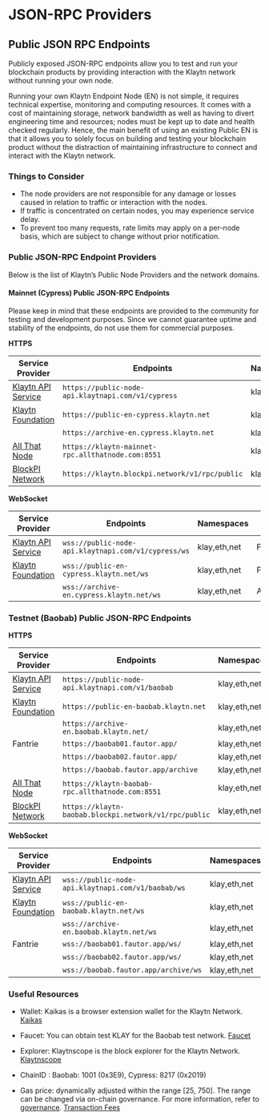 # JSON-RPC Providers

## Public JSON RPC Endpoints

Publicly exposed JSON-RPC endpoints allow you to test and run your blockchain products by providing interaction with the Klaytn network without running your own node.

Running your own Klaytn Endpoint Node (EN) is not simple, it requires technical expertise, monitoring and computing resources. It comes with a cost of maintaining storage, network bandwidth as well as having to divert engineering time and resources; nodes must be kept up to date and health checked regularly. Hence, the main benefit of using an existing Public EN is that it allows you to solely focus on building and testing your blockchain product without the distraction of maintaining infrastructure to connect and interact with the Klaytn network.

### Things to Consider

- The node providers are not responsible for any damage or losses caused in relation to traffic or interaction with the nodes.
- If traffic is concentrated on certain nodes, you may experience service delay.
- To prevent too many requests, rate limits may apply on a per-node basis, which are subject to change without prior notification.

### Public JSON-RPC Endpoint Providers

Below is the list of Klaytn’s Public Node Providers and the network domains.

#### Mainnet (Cypress) Public JSON-RPC Endpoints

Please keep in mind that these endpoints are provided to the community for testing and development purposes. Since we cannot guarantee uptime and stability of the endpoints, do not use them for commercial purposes.

**HTTPS**

| Service Provider                                   | Endpoints                                          | Namespaces   | Type    |
| -------------------------------------------------- | -------------------------------------------------- | ------------ | ------- |
| [Klaytn API Service](https://www.klaytnapi.com/)   | `https://public-node-api.klaytnapi.com/v1/cypress` | klay,eth,net | Full    |
| [Klaytn Foundation](https://www.klaytn.foundation) | `https://public-en-cypress.klaytn.net`             | klay,eth,net | Full    |
|                                                    | `https://archive-en.cypress.klaytn.net`            | klay,eth,net | Archive |
| [All That Node](www.allthatnode.com)               | `https://klaytn-mainnet-rpc.allthatnode.com:8551`  | klay,eth,net | Full    |
| [BlockPI Network](https://blockpi.io/)             | `https://klaytn.blockpi.network/v1/rpc/public`     | klay,eth,net | Full    |

**WebSocket**

| Service Provider                                   | Endpoints                                           | Namespaces   | Type    |
| -------------------------------------------------- | --------------------------------------------------- | ------------ | ------- |
| [Klaytn API Service](https://www.klaytnapi.com/)   | `wss://public-node-api.klaytnapi.com/v1/cypress/ws` | klay,eth,net | Full    |
| [Klaytn Foundation](https://www.klaytn.foundation) | `wss://public-en-cypress.klaytn.net/ws`             | klay,eth,net | Full    |
|                                                    | `wss://archive-en.cypress.klaytn.net/ws`            | klay,eth,net | Archive |


### Testnet (Baobab) Public JSON-RPC Endpoints

**HTTPS**

| Service Provider                                   | Endpoints                                             | Namespaces   | Type    |
| -------------------------------------------------- | ----------------------------------------------------- | ------------ | ------- |
| [Klaytn API Service](https://www.klaytnapi.com/)   | `https://public-node-api.klaytnapi.com/v1/baobab`     | klay,eth,net | Full    |
| [Klaytn Foundation](https://www.klaytn.foundation) | `https://public-en-baobab.klaytn.net`                 | klay,eth,net | Full    |
|                                                    | `https://archive-en.baobab.klaytn.net/`               | klay,eth,net | Archive |
| Fantrie                                            | `https://baobab01.fautor.app/`                        | klay,eth,net | Full    |
|                                                    | `https://baobab02.fautor.app/`                        | klay,eth,net | Full    |
|                                                    | `https://baobab.fautor.app/archive`                   | klay,eth,net | Archive |
| [All That Node](www.allthatnode.com)               | `https://klaytn-baobab-rpc.allthatnode.com:8551`      | klay,eth,net | Full    |
| [BlockPI Network](https://blockpi.io/)             | `https://klaytn-baobab.blockpi.network/v1/rpc/public` | klay,eth,net | Full    |

**WebSocket**

| Service Provider                                   | Endpoints                                          | Namespaces   | Type    |
| -------------------------------------------------- | -------------------------------------------------- | ------------ | ------- |
| [Klaytn API Service](https://www.klaytnapi.com/)   | `wss://public-node-api.klaytnapi.com/v1/baobab/ws` | klay,eth,net | Full    |
| [Klaytn Foundation](https://www.klaytn.foundation) | `wss://public-en-baobab.klaytn.net/ws`             | klay,eth,net | Full    |
|                                                    | `wss://archive-en.baobab.klaytn.net/ws`            | klay,eth,net | Archive |
| Fantrie                                            | `wss://baobab01.fautor.app/ws/`                    | klay,eth,net | Full    |
|                                                    | `wss://baobab02.fautor.app/ws/`                    | klay,eth,net | Full    |
|                                                    | `wss://baobab.fautor.app/archive/ws`               | klay,eth,net | Archive |

### Useful Resources

- Wallet: Kaikas is a browser extension wallet for the Klaytn Network. [Kaikas](https://docs.klaytn.foundation/dapp/developer-tools/kaikas)

- Faucet: You can obtain test KLAY for the Baobab test network. [Faucet](https://docs.klaytn.foundation/dapp/developer-tools/klaytn-wallet#how-to-receive-baobab-testnet-klay)

- Explorer: Klaytnscope is the block explorer for the Klaytn Network. [Klaytnscope](https://docs.klaytn.foundation/dapp/developer-tools/klaytnscope)

- ChainID : Baobab: 1001 (0x3E9), Cypress: 8217 (0x2019)

- Gas price: dynamically adjusted within the range [25, 750]. The range can be changed via on-chain governance. For more information, refer to [governance](https://docs.klaytn.foundation/content/dapp/json-rpc/api-references/governance). [Transaction Fees](https://docs.klaytn.com/klaytn/design/transaction-fees)
